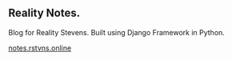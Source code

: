 ## Reality Notes.

Blog for Reality Stevens. Built using Django Framework in Python.

[notes.rstvns.online](https://notes.rstvns.online)

